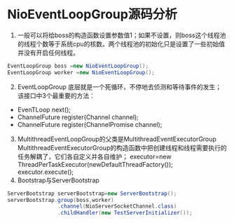 # NioEventLoopGroup源码分析
1. 一般可以将给boss的构造函数设置参数值1；如果不设置，则boss这个线程池的线程个数等于系统cpu的核数。两个线程池的初始化只是设置了一些初始值并没有开启任何线程。
```java
EventLoopGroup boss =new NioEventLoopGroup();
EventLoopGroup worker =new NioEventLoopGroup();
```
2. EventLoopGroup 底层就是一个死循环，不停地去侦测和等待事件的发生；
该接口中3个最重要的方法：
- EvenTLoop next();
- ChannelFuture register(Channel channel);
- ChannelFuture register(ChannelPromise channel);
3. MultithreadEventLoopGroup的父类是MultithreadEventExecutorGroup
MultithreadEventExecutorGroup的构造函数中把创建线程和线程需要执行的任务解耦了，它们各自定义并各自维护；
executor=new ThreadPerTaskExecutor(newDefaultThreadFactory());
executor.execute();
4. Bootstrap与ServerBootstrap
```java
ServerBootstrap serverBootstrap=new ServerBootstrap();
serverBootstrap.group(boss,worker)
                .channel(NioServerSocketChannel.class)
                .childHandler(new TestServerInitializer());
```
